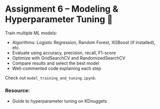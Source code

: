 # Assignment 6 – Modeling & Hyperparameter Tuning 🤖

Train multiple ML models:

- Algorithms: Logistic Regression, Random Forest, XGBoost (if installed), etc.
- Evaluate using accuracy, precision, recall, F1-score
- Optimize with GridSearchCV and RandomizedSearchCV
- Compare results and select the best model
- Well-commented code explaining each step

Check out `model_training_and_tuning.ipynb`.

### Resource:
- Guide to hyperparameter tuning on KDnuggets
